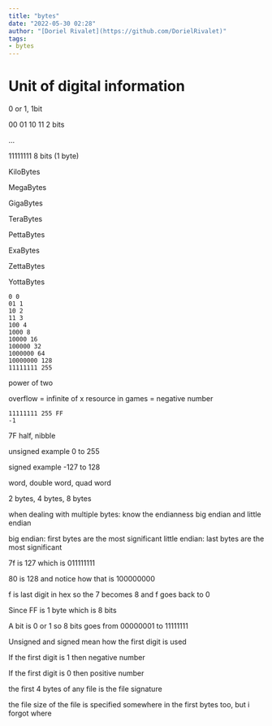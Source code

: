 ```yaml
---
title: "bytes"
date: "2022-05-30 02:28"
author: "[Doriel Rivalet](https://github.com/DorielRivalet)"
tags:
- bytes
---
```



# Unit of digital information
0 or 1, 1bit

00 01 10 11 2 bits

...

11111111 8 bits (1 byte)

KiloBytes

MegaBytes

GigaBytes

TeraBytes

PettaBytes

ExaBytes

ZettaBytes

YottaBytes

```
0 0
01 1
10 2
11 3
100 4
1000 8
10000 16
100000 32
1000000 64
10000000 128
11111111 255
```

power of two

overflow = infinite of x resource in games = negative number

```
11111111 255 FF
-1
```

7F half, nibble

unsigned example 0 to 255

signed example -127 to 128

word, double word, quad word

2 bytes, 4 bytes, 8 bytes

when dealing with multiple bytes: know the endianness
big endian and little endian

big endian: first bytes are the most significant
little endian: last bytes are the most significant

7f is 127 which is 011111111

80 is 128 and notice how that is 100000000

f is last digit in hex so the 7 becomes 8 and f goes back to 0

Since FF is 1 byte which is 8 bits

A bit is 0 or 1 so 8 bits goes from 00000001 to 11111111

Unsigned and signed mean how the first digit is used

If the first digit is 1 then negative number

If the first digit is 0 then positive number


the first 4 bytes of any file is the file signature

the file size of the file is specified somewhere in the first bytes too, but i forgot where
